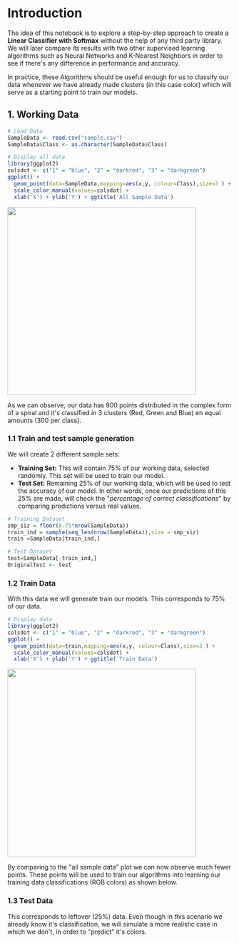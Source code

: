 # Introduction
The idea of this notebook is to explore a step-by-step approach to create a <b>Linear Classifier with Softmax</b> without the help of any third party library. We will later compare its results with two other supervised learning algorithms such as Neural Networks and K-Nearest Neighbors in order to see if there's any difference in performance and accuracy.

In practice, these Algorithms should be useful enough for us to classify our data whenever we have already made clusters (in this case color) which will serve as a starting point to train our models.

## 1. Working Data

```R
# Load Data
SampleData <- read.csv("sample.csv")
SampleData$Class <- as.character(SampleData$Class)
```

```R
# Display all data
library(ggplot2)
colsdot <- c("1" = "blue", "2" = "darkred", "3" = "darkgreen")
ggplot() + 
  geom_point(data=SampleData,mapping=aes(x,y, colour=Class),size=3 ) +  
  scale_color_manual(values=colsdot) +
  xlab('X') + ylab('Y') + ggtitle('All Sample Data')
```

<img src="images/plot1.jpg" width="422" height="422" />

As we can observe, our data has 900 points distributed in the complex form of a spiral and it's classified in 3 clusters (Red, Green and Blue) en equal amounts (300 per class).

### 1.1 Train and test sample generation

We will create 2 different sample sets:
- <b>Training Set:</b> This will contain 75% of our working data, selected randomly. This set will be used to train our model.
- <b>Test Set:</b> Remaining 25% of our working data, which will be used to test the accuracy of our model. In other words, once our predictions of this 25% are made, will check the "<i>percentage of correct classifications</i>" by comparing predictions versus real values.

```R
# Training Dataset
smp_siz = floor(0.75*nrow(SampleData))
train_ind = sample(seq_len(nrow(SampleData)),size = smp_siz)
train =SampleData[train_ind,]

# Test Dataset
test=SampleData[-train_ind,]
OriginalTest <- test
```

### 1.2 Train Data

With this data we will generate train our models. This corresponds to 75% of our data.

```R
# Display data
library(ggplot2)
colsdot <- c("1" = "blue", "2" = "darkred", "3" = "darkgreen")
ggplot() + 
  geom_point(data=train,mapping=aes(x,y, colour=Class),size=3 ) +  
  scale_color_manual(values=colsdot) +
  xlab('X') + ylab('Y') + ggtitle('Train Data')
```

<img src="images/plot2.jpg" width="422" height="422" />

By comparing to the "all sample data" plot we can now observe much fewer points. These points will be used to train our algorithms into learning our training data classifications (RGB colors) as shown below.

### 1.3 Test Data

This corresponds to leftover (25%) data. Even though in this scenario we already know it's classification, we will simulate a more realistic case in which we don't, in order to "predict" it's colors.











